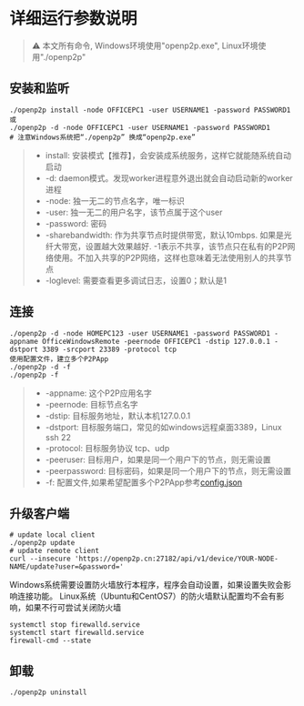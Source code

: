 # 详细运行参数说明
> :warning: 本文所有命令, Windows环境使用"openp2p.exe", Linux环境使用"./openp2p"


## 安装和监听
```
./openp2p install -node OFFICEPC1 -user USERNAME1 -password PASSWORD1  
或
./openp2p -d -node OFFICEPC1 -user USERNAME1 -password PASSWORD1  
# 注意Windows系统把“./openp2p” 换成“openp2p.exe”
```
>* install: 安装模式【推荐】，会安装成系统服务，这样它就能随系统自动启动
>* -d: daemon模式。发现worker进程意外退出就会自动启动新的worker进程
>* -node: 独一无二的节点名字，唯一标识
>* -user: 独一无二的用户名字，该节点属于这个user
>* -password: 密码
>* -sharebandwidth: 作为共享节点时提供带宽，默认10mbps. 如果是光纤大带宽，设置越大效果越好. -1表示不共享，该节点只在私有的P2P网络使用。不加入共享的P2P网络，这样也意味着无法使用别人的共享节点
>* -loglevel: 需要查看更多调试日志，设置0；默认是1

## 连接
```
./openp2p -d -node HOMEPC123 -user USERNAME1 -password PASSWORD1 -appname OfficeWindowsRemote -peernode OFFICEPC1 -dstip 127.0.0.1 -dstport 3389 -srcport 23389 -protocol tcp
使用配置文件，建立多个P2PApp
./openp2p -d -f    
./openp2p -f 
```
>* -appname: 这个P2P应用名字
>* -peernode: 目标节点名字
>* -dstip: 目标服务地址，默认本机127.0.0.1
>* -dstport: 目标服务端口，常见的如windows远程桌面3389，Linux ssh 22
>* -protocol: 目标服务协议 tcp、udp
>* -peeruser: 目标用户，如果是同一个用户下的节点，则无需设置
>* -peerpassword: 目标密码，如果是同一个用户下的节点，则无需设置
>* -f: 配置文件,如果希望配置多个P2PApp参考[config.json](/config.json)

## 升级客户端
```
# update local client
./openp2p update  
# update remote client
curl --insecure 'https://openp2p.cn:27182/api/v1/device/YOUR-NODE-NAME/update?user=&password='
```

Windows系统需要设置防火墙放行本程序，程序会自动设置，如果设置失败会影响连接功能。
Linux系统（Ubuntu和CentOS7）的防火墙默认配置均不会有影响，如果不行可尝试关闭防火墙
```
systemctl stop firewalld.service
systemctl start firewalld.service
firewall-cmd --state
```

## 卸载
```
./openp2p uninstall
```